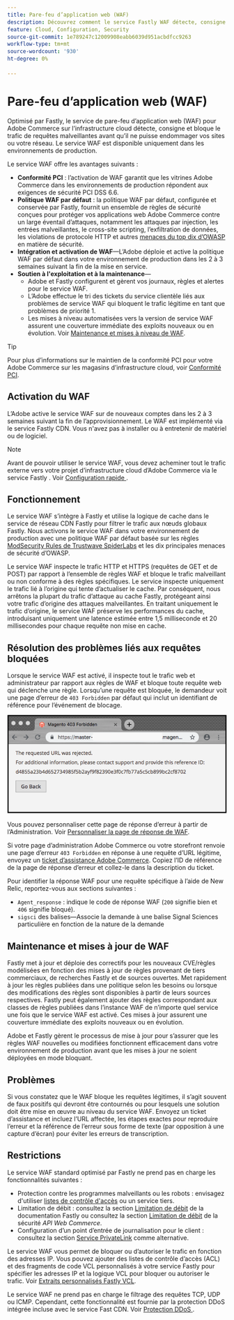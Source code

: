 ```yaml
---
title: Pare-feu d’application web (WAF)
description: Découvrez comment le service Fastly WAF détecte, consigne et bloque le trafic de requêtes malveillantes avant qu’il ne puisse endommager le réseau ou les sites Adobe Commerce.
feature: Cloud, Configuration, Security
source-git-commit: 1e789247c12009908eabb6039d951acbdfcc9263
workflow-type: tm+mt
source-wordcount: '930'
ht-degree: 0%

---
```


# Pare-feu d’application web (WAF)

Optimisé par Fastly, le service de pare-feu d’application web (WAF) pour Adobe Commerce sur l’infrastructure cloud détecte, consigne et bloque le trafic de requêtes malveillantes avant qu’il ne puisse endommager vos sites ou votre réseau. Le service WAF est disponible uniquement dans les environnements de production.

Le service WAF offre les avantages suivants :

- **Conformité PCI** : l’activation de WAF garantit que les vitrines Adobe Commerce dans les environnements de production répondent aux exigences de sécurité PCI DSS 6.6.
- **Politique WAF par défaut** : la politique WAF par défaut, configurée et conservée par Fastly, fournit un ensemble de règles de sécurité conçues pour protéger vos applications web Adobe Commerce contre un large éventail d’attaques, notamment les attaques par injection, les entrées malveillantes, le cross-site scripting, l’exfiltration de données, les violations de protocole HTTP et autres [menaces du top dix d’OWASP](https://owasp.org/www-project-top-ten/) en matière de sécurité.
- **Intégration et activation de WAF**—L’Adobe déploie et active la politique WAF par défaut dans votre environnement de production dans les 2 à 3 semaines suivant la fin de la mise en service.
- **Soutien à l&#39;exploitation et à la maintenance**—
   - Adobe et Fastly configurent et gèrent vos journaux, règles et alertes pour le service WAF.
   - L’Adobe effectue le tri des tickets du service clientèle liés aux problèmes de service WAF qui bloquent le trafic légitime en tant que problèmes de priorité 1.
   - Les mises à niveau automatisées vers la version de service WAF assurent une couverture immédiate des exploits nouveaux ou en évolution. Voir [Maintenance et mises à niveau de WAF](#waf-maintenance-and-updates).

>[!TIP]
>
>Pour plus d’informations sur le maintien de la conformité PCI pour votre Adobe Commerce sur les magasins d’infrastructure cloud, voir [Conformité PCI](https://business.adobe.com/products/magento/pci-compliance.html).

## Activation du WAF

L’Adobe active le service WAF sur de nouveaux comptes dans les 2 à 3 semaines suivant la fin de l’approvisionnement. Le WAF est implémenté via le service Fastly CDN. Vous n&#39;avez pas à installer ou à entretenir de matériel ou de logiciel.

>[!NOTE]
>
>Avant de pouvoir utiliser le service WAF, vous devez acheminer tout le trafic externe vers votre projet d’infrastructure cloud d’Adobe Commerce via le service Fastly . Voir [ Configuration rapide ](fastly-configuration.md).

## Fonctionnement

Le service WAF s’intègre à Fastly et utilise la logique de cache dans le service de réseau CDN Fastly pour filtrer le trafic aux nœuds globaux Fastly. Nous activons le service WAF dans votre environnement de production avec une politique WAF par défaut basée sur les règles [ModSecurity Rules de Trustwave SpiderLabs](https://github.com/owasp-modsecurity/ModSecurity) et les dix principales menaces de sécurité d’OWASP.

Le service WAF inspecte le trafic HTTP et HTTPS (requêtes de GET et de POST) par rapport à l’ensemble de règles WAF et bloque le trafic malveillant ou non conforme à des règles spécifiques. Le service inspecte uniquement le trafic lié à l’origine qui tente d’actualiser le cache. Par conséquent, nous arrêtons la plupart du trafic d’attaque au cache Fastly, protégeant ainsi votre trafic d’origine des attaques malveillantes. En traitant uniquement le trafic d’origine, le service WAF préserve les performances du cache, introduisant uniquement une latence estimée entre 1,5 milliseconde et 20 millisecondes pour chaque requête non mise en cache.

## Résolution des problèmes liés aux requêtes bloquées

Lorsque le service WAF est activé, il inspecte tout le trafic web et administrateur par rapport aux règles de WAF et bloque toute requête web qui déclenche une règle. Lorsqu’une requête est bloquée, le demandeur voit une page d’erreur de `403 Forbidden` par défaut qui inclut un identifiant de référence pour l’événement de blocage.

![Page d&#39;erreur WAF](../../assets/cdn/fastly-waf-403-error.png)

Vous pouvez personnaliser cette page de réponse d’erreur à partir de l’Administration. Voir [Personnaliser la page de réponse de WAF](fastly-custom-response.md#customize-the-waf-error-page).

Si votre page d’administration Adobe Commerce ou votre storefront renvoie une page d’erreur `403 Forbidden` en réponse à une requête d’URL légitime, envoyez un [ticket d’assistance Adobe Commerce](https://experienceleague.adobe.com/docs/commerce-knowledge-base/kb/help-center-guide/magento-help-center-user-guide.html#submit-ticket). Copiez l’ID de référence de la page de réponse d’erreur et collez-le dans la description du ticket.

Pour identifier la réponse WAF pour une requête spécifique à l’aide de New Relic, reportez-vous aux sections suivantes :

- `Agent_response` : indique le code de réponse WAF (`200` signifie bien et `406` signifie bloqué).
- `sigsci` des balises—Associe la demande à une balise Signal Sciences particulière en fonction de la nature de la demande

## Maintenance et mises à jour de WAF

Fastly met à jour et déploie des correctifs pour les nouveaux CVE/règles modélisées en fonction des mises à jour de règles provenant de tiers commerciaux, de recherches Fastly et de sources ouvertes. Met rapidement à jour les règles publiées dans une politique selon les besoins ou lorsque des modifications des règles sont disponibles à partir de leurs sources respectives. Fastly peut également ajouter des règles correspondant aux classes de règles publiées dans l’instance WAF de n’importe quel service une fois que le service WAF est activé. Ces mises à jour assurent une couverture immédiate des exploits nouveaux ou en évolution.

Adobe et Fastly gèrent le processus de mise à jour pour s’assurer que les règles WAF nouvelles ou modifiées fonctionnent efficacement dans votre environnement de production avant que les mises à jour ne soient déployées en mode bloquant.

## Problèmes

Si vous constatez que le WAF bloque les requêtes légitimes, il s’agit souvent de faux positifs qui devront être contournés ou pour lesquels une solution doit être mise en œuvre au niveau du service WAF. Envoyez un ticket d’assistance et incluez l’URL affectée, les étapes exactes pour reproduire l’erreur et la référence de l’erreur sous forme de texte (par opposition à une capture d’écran) pour éviter les erreurs de transcription.

## Restrictions

Le service WAF standard optimisé par Fastly ne prend pas en charge les fonctionnalités suivantes :

- Protection contre les programmes malveillants ou les robots : envisagez d&#39;utiliser [listes de contrôle d&#39;accès](./fastly-vcl-allowlist.md) ou un service tiers.
- Limitation de débit : consultez la section [Limitation de débit](https://github.com/fastly/fastly-magento2/blob/master/Documentation/Guides/RATE-LIMITING.md) de la documentation Fastly ou consultez la section [Limitation de débit](https://developer.adobe.com/commerce/webapi/get-started/rate-limiting/) de la sécurité _API Web Commerce_.
- Configuration d’un point d’entrée de journalisation pour le client : consultez la section [Service PrivateLink](../development/privatelink-service.md) comme alternative.

Le service WAF vous permet de bloquer ou d’autoriser le trafic en fonction des adresses IP. Vous pouvez ajouter des listes de contrôle d’accès (ACL) et des fragments de code VCL personnalisés à votre service Fastly pour spécifier les adresses IP et la logique VCL pour bloquer ou autoriser le trafic. Voir [Extraits personnalisés Fastly VCL](fastly-vcl-custom-snippets.md).

Le service WAF ne prend pas en charge le filtrage des requêtes TCP, UDP ou ICMP. Cependant, cette fonctionnalité est fournie par la protection DDoS intégrée incluse avec le service Fast CDN. Voir [ Protection DDoS ](fastly.md#ddos-protection).
